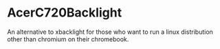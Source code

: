 AcerC720Backlight
==============

An alternative to xbacklight for those who want to run a linux distribution other than chromium on their chromebook.
